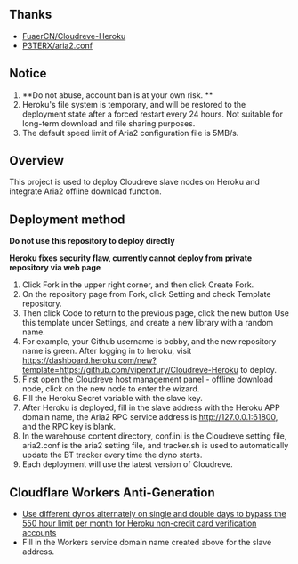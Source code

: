 ## Thanks

- [FuaerCN/Cloudreve-Heroku](https://github.com/FuaerCN/Cloudreve-Heroku)
- [P3TERX/aria2.conf](https://github.com/P3TERX/aria2.conf)

## Notice

 1. **Do not abuse, account ban is at your own risk. **
 2. Heroku's file system is temporary, and will be restored to the deployment state after a forced restart every 24 hours. Not suitable for long-term download and file sharing purposes.
 3. The default speed limit of Aria2 configuration file is 5MB/s.

## Overview

  This project is used to deploy Cloudreve slave nodes on Heroku and integrate Aria2 offline download function.
  
## Deployment method

 **Do not use this repository to deploy directly**

  **Heroku fixes security flaw, currently cannot deploy from private repository via web page**

 1. Click Fork in the upper right corner, and then click Create Fork.
 2. On the repository page from Fork, click Setting and check Template repository.
 3. Then click Code to return to the previous page, click the new button Use this template under Settings, and create a new library with a random name.
 4. For example, your Github username is bobby, and the new repository name is green. After logging in to heroku, visit <https://dashboard.heroku.com/new?template=https://github.com/viperxfury/Cloudreve-Heroku> to deploy.
 5. First open the Cloudreve host management panel - offline download node, click on the new node to enter the wizard.
 6. Fill the Heroku Secret variable with the slave key.
 7. After Heroku is deployed, fill in the slave address with the Heroku APP domain name, the Aria2 RPC service address is <http://127.0.0.1:61800>, and the RPC key is blank.
 8. In the warehouse content directory, conf.ini is the Cloudreve setting file, aria2.conf is the aria2 setting file, and tracker.sh is used to automatically update the BT tracker every time the dyno starts.
 9. Each deployment will use the latest version of Cloudreve.

## Cloudflare Workers Anti-Generation

- [Use different dynos alternately on single and double days to bypass the 550 hour limit per month for Heroku non-credit card verification accounts](https://github.com/wy580477/PaaS-Related/blob/main/CF_Workers_Reverse_Proxy_chs.md)
- Fill in the Workers service domain name created above for the slave address.
